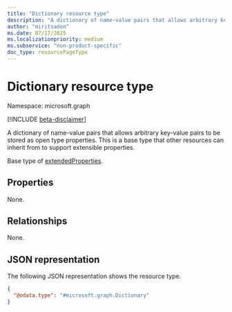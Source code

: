 ```yaml
---
title: "Dictionary resource type"
description: "A dictionary of name-value pairs that allows arbitrary key-value pairs to be stored as open type properties."
author: "miritsadon"
ms.date: 07/17/2025
ms.localizationpriority: medium
ms.subservice: "non-product-specific"
doc_type: resourcePageType
---
```


# Dictionary resource type

Namespace: microsoft.graph

[!INCLUDE [beta-disclaimer](../../includes/beta-disclaimer.md)]

A dictionary of name-value pairs that allows arbitrary key-value pairs to be stored as open type properties. This is a base type that other resources can inherit from to support extensible properties.

Base type of [extendedProperties](../resources/networkaccess-extendedproperties.md).

## Properties
None.

## Relationships
None.

## JSON representation
The following JSON representation shows the resource type.
<!-- {
  "blockType": "resource",
  "@odata.type": "microsoft.graph.Dictionary",
  "openType": true
}
-->
``` json
{
  "@odata.type": "#microsoft.graph.Dictionary"
}
```
